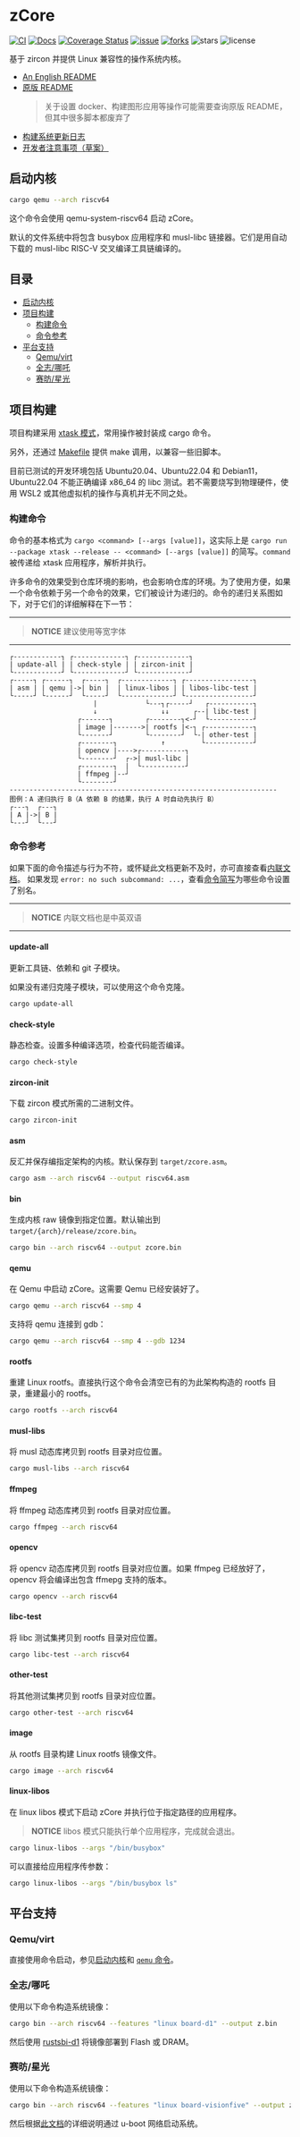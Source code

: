 # zCore

[![CI](https://github.com/rcore-os/zCore/actions/workflows/build.yml/badge.svg?branch=master)](https://github.com/rcore-os/zCore/actions)
[![Docs](https://img.shields.io/badge/docs-pages-green)](https://rcore-os.github.io/zCore/)
[![Coverage Status](https://coveralls.io/repos/github/rcore-os/zCore/badge.svg?branch=master)](https://coveralls.io/github/rcore-os/zCore?branch=master)
[![issue](https://img.shields.io/github/issues/rcore-os/zCore)](https://github.com/rcore-os/zCore/issues)
[![forks](https://img.shields.io/github/forks/rcore-os/zCore)](https://github.com/rcore-os/zCore/fork)
![stars](https://img.shields.io/github/stars/rcore-os/zCore)
![license](https://img.shields.io/github/license/rcore-os/zCore)

基于 zircon 并提供 Linux 兼容性的操作系统内核。

- [An English README](docs/README_EN.md)
- [原版 README](docs/README.legacy.md)
  > 关于设置 docker、构建图形应用等操作可能需要查询原版 README，但其中很多脚本都废弃了
- [构建系统更新日志](xtask/CHANGELOG.md)
- [开发者注意事项（草案）](docs/for-developers.md)

## 启动内核

   ```bash
   cargo qemu --arch riscv64
   ```

   这个命令会使用 qemu-system-riscv64 启动 zCore。

   默认的文件系统中将包含 busybox 应用程序和 musl-libc 链接器。它们是用自动下载的 musl-libc RISC-V 交叉编译工具链编译的。

## 目录

- [启动内核](#启动内核)
- [项目构建](#项目构建)
  - [构建命令](#构建命令)
  - [命令参考](#命令参考)
- [平台支持](#平台支持)
  - [Qemu/virt](#qemuvirt)
  - [全志/哪吒](#全志哪吒)
  - [赛昉/星光](#赛昉星光)

## 项目构建

项目构建采用 [xtask 模式](https://github.com/matklad/cargo-xtask)，常用操作被封装成 cargo 命令。

另外，还通过 [Makefile](Makefile) 提供 make 调用，以兼容一些旧脚本。

目前已测试的开发环境包括 Ubuntu20.04、Ubuntu22.04 和 Debian11，Ubuntu22.04 不能正确编译 x86_64 的 libc 测试。若不需要烧写到物理硬件，使用 WSL2 或其他虚拟机的操作与真机并无不同之处。

### 构建命令

命令的基本格式为 `cargo <command> [--args [value]]`，这实际上是 `cargo run --package xtask --release -- <command> [--args [value]]` 的简写。`command` 被传递给 xtask 应用程序，解析并执行。

许多命令的效果受到仓库环境的影响，也会影响仓库的环境。为了使用方便，如果一个命令依赖于另一个命令的效果，它们被设计为递归的。命令的递归关系图如下，对于它们的详细解释在下一节：

---

> **NOTICE** 建议使用等宽字体

---

```text
┌------------┐ ┌-------------┐ ┌-------------┐
| update-all | | check-style | | zircon-init |
└------------┘ └-------------┘ └-------------┘
┌-----┐ ┌------┐  ┌-----┐  ┌-------------┐ ┌-----------------┐
| asm | | qemu |->| bin |  | linux-libos | | libos-libc-test |
└-----┘ └------┘  └-----┘  └-------------┘ └-----------------┘
                     |            └---┐┌-----┘   ┌-----------┐
                     ↓                ↓↓      ┌--| libc-test |
                 ┌-------┐        ┌--------┐<-┘  └-----------┘
                 | image |------->| rootfs |<-┐ ┌------------┐
                 └-------┘        └--------┘  └-| other-test |
                 ┌--------┐           ↑         └------------┘
                 | opencv |---->┌-----------┐
                 └--------┘  ┌->| musl-libc |
                 ┌--------┐  |  └-----------┘
                 | ffmpeg |--┘
                 └--------┘
-------------------------------------------------------------------
图例：A 递归执行 B（A 依赖 B 的结果，执行 A 时自动先执行 B）
┌---┐  ┌---┐
| A |->| B |
└---┘  └---┘
```

### 命令参考

如果下面的命令描述与行为不符，或怀疑此文档更新不及时，亦可直接查看[内联文档](xtask/src/main.rs#L48)。
如果发现 `error: no such subcommand: ...`，查看[命令简写](.cargo/config.toml)为哪些命令设置了别名。

---

> **NOTICE** 内联文档也是中英双语

---

#### **update-all**

更新工具链、依赖和 git 子模块。

如果没有递归克隆子模块，可以使用这个命令克隆。

```bash
cargo update-all
```

#### **check-style**

静态检查。设置多种编译选项，检查代码能否编译。

```bash
cargo check-style
```

#### **zircon-init**

下载 zircon 模式所需的二进制文件。

```bash
cargo zircon-init
```

#### **asm**

反汇并保存编指定架构的内核。默认保存到 `target/zcore.asm`。

```bash
cargo asm --arch riscv64 --output riscv64.asm
```

#### **bin**

生成内核 raw 镜像到指定位置。默认输出到 `target/{arch}/release/zcore.bin`。

```bash
cargo bin --arch riscv64 --output zcore.bin
```

#### **qemu**

在 Qemu 中启动 zCore。这需要 Qemu 已经安装好了。

```bash
cargo qemu --arch riscv64 --smp 4
```

支持将 qemu 连接到 gdb：

```bash
cargo qemu --arch riscv64 --smp 4 --gdb 1234
```

#### **rootfs**

重建 Linux rootfs。直接执行这个命令会清空已有的为此架构构造的 rootfs 目录，重建最小的 rootfs。

```bash
cargo rootfs --arch riscv64
```

#### **musl-libs**

将 musl 动态库拷贝到 rootfs 目录对应位置。

```bash
cargo musl-libs --arch riscv64
```

#### **ffmpeg**

将 ffmpeg 动态库拷贝到 rootfs 目录对应位置。

```bash
cargo ffmpeg --arch riscv64
```

#### **opencv**

将 opencv 动态库拷贝到 rootfs 目录对应位置。如果 ffmpeg 已经放好了，opencv 将会编译出包含 ffmepg 支持的版本。

```bash
cargo opencv --arch riscv64
```

#### **libc-test**

将 libc 测试集拷贝到 rootfs 目录对应位置。

```bash
cargo libc-test --arch riscv64
```

#### **other-test**

将其他测试集拷贝到 rootfs 目录对应位置。

```bash
cargo other-test --arch riscv64
```

#### **image**

从 rootfs 目录构建 Linux rootfs 镜像文件。

```bash
cargo image --arch riscv64
```

#### **linux-libos**

在 linux libos 模式下启动 zCore 并执行位于指定路径的应用程序。

> **NOTICE** libos 模式只能执行单个应用程序，完成就会退出。

```bash
cargo linux-libos --args "/bin/busybox"
```

可以直接给应用程序传参数：

```bash
cargo linux-libos --args "/bin/busybox ls"
```

## 平台支持

### Qemu/virt

直接使用命令启动，参见[启动内核](#启动内核)和 [`qemu` 命令](#qemu)。

### 全志/哪吒

使用以下命令构造系统镜像：

```bash
cargo bin --arch riscv64 --features "linux board-d1" --output z.bin
```

然后使用 [rustsbi-d1](https://github.com/rustsbi/rustsbi-d1) 将镜像部署到 Flash 或 DRAM。

### 赛昉/星光

使用以下命令构造系统镜像：

```bash
cargo bin --arch riscv64 --features "linux board-visionfive" --output z.bin
```

然后根据[此文档](docs/README-visionfive.md)的详细说明通过 u-boot 网络启动系统。
